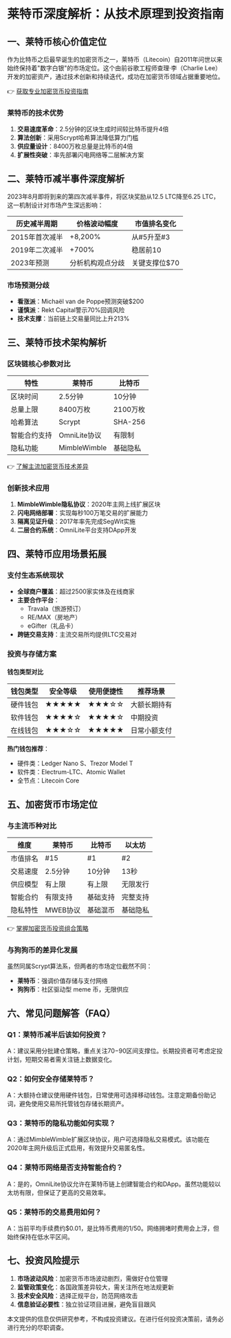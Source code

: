# 莱特币深度解析：从技术原理到投资指南

## 一、莱特币核心价值定位
作为比特币之后最早诞生的加密货币之一，莱特币（Litecoin）自2011年问世以来始终保持着"数字白银"的市场定位。这个由前谷歌工程师查理·李（Charlie Lee）开发的加密资产，通过技术创新和持续迭代，成功在加密货币领域占据重要地位。

👉 [获取专业加密货币投资指南](https://bit.ly/okx_welcome)

### 莱特币的技术优势
1. **交易速度革命**：2.5分钟的区块生成时间较比特币提升4倍
2. **算法创新**：采用Scrypt哈希算法降低算力门槛
3. **供应量设计**：8400万枚总量是比特币的4倍
4. **扩展性突破**：率先部署闪电网络等二层解决方案

## 二、莱特币减半事件深度解析
2023年8月即将到来的第四次减半事件，将区块奖励从12.5 LTC降至6.25 LTC，这一机制设计对市场产生深远影响：

| 历史减半周期 | 价格波动幅度 | 市值排名变化 |
|--------------|--------------|--------------|
| 2015年首次减半 | +8,200% | 从#5升至#3 |
| 2019年二次减半 | +700% | 稳居前10 |
| 2023年预测 | 分析机构观点分歧 | 关键支撑位$70 |

### 市场预测分歧
- **看涨派**：Michaël van de Poppe预测突破$200
- **谨慎派**：Rekt Capital警示70%回调风险
- **技术支撑**：当前链上交易量同比上升213%

## 三、莱特币技术架构解析

### 区块链核心参数对比
| 特性          | 莱特币        | 比特币       |
|---------------|---------------|--------------|
| 区块时间      | 2.5分钟       | 10分钟       |
| 总量上限      | 8400万枚      | 2100万枚     |
| 哈希算法      | Scrypt        | SHA-256      |
| 智能合约支持  | OmniLite协议  | 有限制       |
| 隐私功能      | MimbleWimble  | 基础隐私     |

👉 [了解主流加密货币技术差异](https://bit.ly/okx_welcome)

### 创新技术应用
1. **MimbleWimble隐私协议**：2020年主网上线扩展区块
2. **闪电网络部署**：实现每秒100万笔交易的扩展能力
3. **隔离见证升级**：2017年率先完成SegWit实施
4. **二层合约系统**：OmniLite平台支持DApp开发

## 四、莱特币应用场景拓展

### 支付生态系统现状
- **全球商户覆盖**：超过2500家实体及在线商家
- **主要合作平台**：
  - Travala（旅游预订）
  - RE/MAX（房地产）
  - eGifter（礼品卡）
- **跨链交易支持**：主流交易所均提供LTC交易对

### 投资与存储方案
#### 钱包类型对比
| 钱包类型     | 安全等级 | 使用便捷性 | 推荐场景       |
|--------------|----------|------------|----------------|
| 硬件钱包     | ★★★★★    | ★★★☆☆      | 大额长期持有   |
| 软件钱包     | ★★★★☆    | ★★★★☆      | 中期投资       |
| 在线钱包     | ★★★☆☆    | ★★★★★      | 日常小额支付   |

**热门钱包推荐**：
- 硬件类：Ledger Nano S、Trezor Model T
- 软件类：Electrum-LTC、Atomic Wallet
- 全节点：Litecoin Core

## 五、加密货币市场定位

### 与主流币种对比
| 维度         | 莱特币       | 比特币       | 以太坊       |
|--------------|--------------|--------------|--------------|
| 市值排名     | #15          | #1           | #2           |
| 交易速度     | 2.5分钟      | 10分钟       | 13秒         |
| 供应模型     | 有上限       | 有上限       | 无限发行      |
| 智能合约     | 有限支持     | 基础支持     | 完整支持      |
| 隐私特性     | MWEB协议     | 基础混币     | 基础隐私      |

👉 [掌握加密货币投资组合策略](https://bit.ly/okx_welcome)

### 与狗狗币的差异化发展
虽然同属Scrypt算法系，但两者的市场定位截然不同：
- **莱特币**：强调价值存储与支付网络
- **狗狗币**：社区驱动型 meme 币，无限供应

## 六、常见问题解答（FAQ）

### Q1：莱特币减半后该如何投资？
A：建议采用分批建仓策略，重点关注$70-$90区间支撑位。长期投资者可考虑定投计划，短期交易者需关注链上数据变化。

### Q2：如何安全存储莱特币？
A：大额持仓建议使用硬件钱包，日常使用可选择移动钱包。注意定期备份助记词，避免使用交易所托管钱包存储长期资产。

### Q3：莱特币的隐私功能如何实现？
A：通过MimbleWimble扩展区块协议，用户可选择隐私交易模式。该功能在2020年主网升级后正式启用，有效提升交易匿名性。

### Q4：莱特币网络是否支持智能合约？
A：是的，OmniLite协议允许在莱特币链上创建智能合约和DApp。虽然功能较以太坊有限，但保证了更高的交易效率。

### Q5：莱特币的交易费用如何？
A：当前平均手续费约$0.01，是比特币费用的1/50。网络拥堵时费用会上浮，但始终保持在低水平区间。

## 七、投资风险提示
1. **市场波动风险**：加密货币市场波动剧烈，需做好仓位管理
2. **监管政策变化**：各国政策差异较大，需关注所在地法规更新
3. **技术安全风险**：选择正规平台，防范网络攻击
4. **信息验证必要性**：独立验证项目进展，避免盲目跟风

本文提供的信息仅供研究参考，不构成投资建议。在进行任何投资决策前，请务必进行充分的尽职调查。